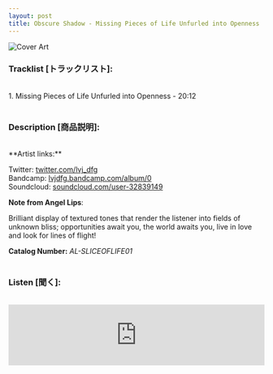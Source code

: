 ```yaml
---
layout: post
title: Obscure Shadow - Missing Pieces of Life Unfurled into Openness
---
```


![Cover Art]({{site.baseurl}}/assets/images/MissingPieces-Cover.jpg)


### Tracklist [トラックリスト]:
<br/>
1. Missing Pieces of Life Unfurled into Openness - 20:12 <br/><br/>

### Description [商品説明]:
<br/>
**Artist links:**

Twitter: [twitter.com/lvj_dfg](https://twitter.com/lvj_dfg) <br/>
Bandcamp: [lvjdfg.bandcamp.com/album/0](https://lvjdfg.bandcamp.com/album/0) <br/>
Soundcloud: [soundcloud.com/user-32839149](https://soundcloud.com/user-328391493)

**Note from Angel Lips**:

Brilliant display of textured tones that render the listener into fields of unknown bliss; opportunities await you, the world awaits you, live in love and look for lines of flight!

**Catalog Number:** _AL-SLICEOFLIFE01_ <br/><br/>

### Listen [聞く]:
<br/>
<iframe style="border: 0; width: 100%; height: 120px;" src="https://bandcamp.com/EmbeddedPlayer/album=3335428209/size=large/bgcol=ffffff/linkcol=333333/tracklist=false/artwork=small/transparent=true/" seamless><a href="https://angellips.bandcamp.com/album/missing-pieces-of-life-unfurled-into-openness">Missing Pieces of Life Unfurled into Openness by Obscure Shadow</a></iframe>

<br/><br/>

